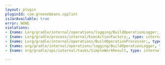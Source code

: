 ```yaml
---
layout: plugin
pluginId: com.greenebeans.cpplint
isJarAvailable: true
error: NONE
violations:
- {name: Lorg/gradle/internal/operations/logging/BuildOperationLogger;, type: internal-api-usage}
- {name: Lorg/gradle/process/internal/ExecActionFactory;, type: internal-api-usage}
- {name: Lorg/gradle/internal/operations/BuildOperationProcessor;, type: internal-api-usage}
- {name: org/gradle/internal/operations/logging/BuildOperationLogger, type: internal-api-usage}
- {name: org/gradle/api/internal/tasks/SimpleWorkResult, type: internal-api-usage}

---
```

